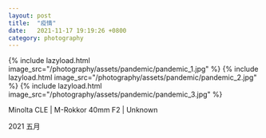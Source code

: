 ```yaml
---
layout: post
title:  "疫情"
date:   2021-11-17 19:19:26 +0800
category: photography
---
```

{% include lazyload.html image_src="/photography/assets/pandemic/pandemic_1.jpg" %}
{% include lazyload.html image_src="/photography/assets/pandemic/pandemic_2.jpg" %}
{% include lazyload.html image_src="/photography/assets/pandemic/pandemic_3.jpg" %}

Minolta CLE | M-Rokkor 40mm F2 | Unknown

2021 五月
